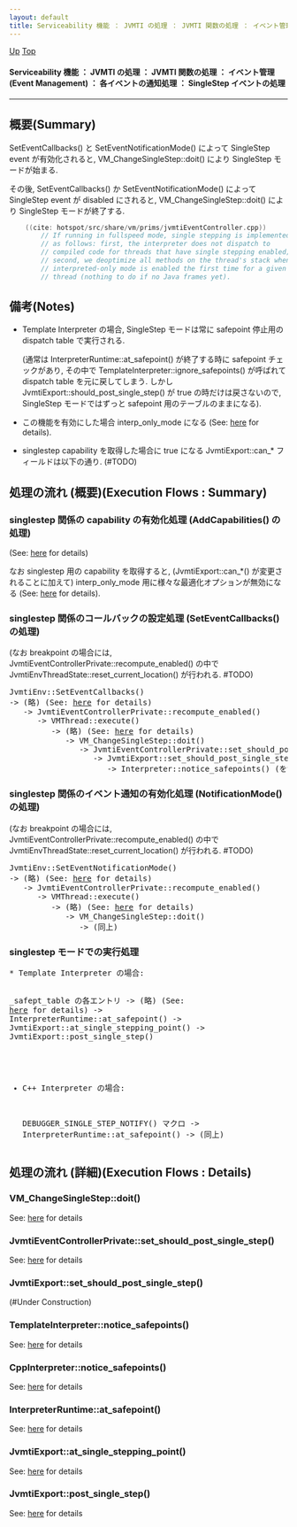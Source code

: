 ```yaml
---
layout: default
title: Serviceability 機能 ： JVMTI の処理 ： JVMTI 関数の処理 ： イベント管理 (Event Management) ： 各イベントの通知処理 ： SingleStep イベントの処理  
---
```

[Up](no29359PS.html) [Top](../index.html)

#### Serviceability 機能 ： JVMTI の処理 ： JVMTI 関数の処理 ： イベント管理 (Event Management) ： 各イベントの通知処理 ： SingleStep イベントの処理  

--- 
## 概要(Summary)
SetEventCallbacks() と SetEventNotificationMode() によって SingleStep event が有効化されると,
VM_ChangeSingleStep::doit() により SingleStep モードが始まる.

その後, SetEventCallbacks() か SetEventNotificationMode() によって SingleStep event が disabled にされると,
VM_ChangeSingleStep::doit() により SingleStep モードが終了する.


```cpp
    ((cite: hotspot/src/share/vm/prims/jvmtiEventController.cpp))
        // If running in fullspeed mode, single stepping is implemented
        // as follows: first, the interpreter does not dispatch to
        // compiled code for threads that have single stepping enabled;
        // second, we deoptimize all methods on the thread's stack when
        // interpreted-only mode is enabled the first time for a given
        // thread (nothing to do if no Java frames yet).
```

## 備考(Notes)
* Template Interpreter の場合,
  SingleStep モードは常に safepoint 停止用の dispatch table で実行される.
  
  (通常は InterpreterRuntime::at_safepoint() が終了する時に safepoint チェックがあり,
  その中で TemplateInterpreter::ignore_safepoints() が呼ばれて dispatch table を元に戻してしまう.
  しかし JvmtiExport::should_post_single_step() が true の時だけは戻さないので,
  SingleStep モードではずっと safepoint 用のテーブルのままになる).

* この機能を有効にした場合 interp_only_mode になる (See: [here](no3059eFS.html) for details).

* singlestep capability を取得した場合に true になる JvmtiExport::can_* フィールドは以下の通り. (#TODO)


## 処理の流れ (概要)(Execution Flows : Summary)
### singlestep 関係の capability の有効化処理 (AddCapabilities() の処理)
(See: [here](no2935trw.html) for details)

なお singlestep 用の capability を取得すると,
(JvmtiExport::can_*() が変更されることに加えて)
interp_only_mode 用に様々な最適化オプションが無効になる (See: [here](no3059eFS.html) for details).

### singlestep 関係のコールバックの設定処理 (SetEventCallbacks() の処理)
(なお breakpoint の場合には,
JvmtiEventControllerPrivate::recompute_enabled() の中で
JvmtiEnvThreadState::reset_current_location() が行われる. #TODO)

<div class="flow-abst"><pre>
JvmtiEnv::SetEventCallbacks()
-&gt; (略) (See: <a href="no2935C7Z.html">here</a> for details)
   -&gt; JvmtiEventControllerPrivate::recompute_enabled()
      -&gt; VMThread::execute()
         -&gt; (略) (See: <a href="no2935qaz.html">here</a> for details)
            -&gt; VM_ChangeSingleStep::doit()
               -&gt; JvmtiEventControllerPrivate::set_should_post_single_step()
                  -&gt; JvmtiExport::set_should_post_single_step()
                     -&gt; Interpreter::notice_safepoints() (をサブクラスがオーバーライドしたもの)
</pre></div>

### singlestep 関係のイベント通知の有効化処理 (NotificationMode() の処理)
(なお breakpoint の場合には,
JvmtiEventControllerPrivate::recompute_enabled() の中で
JvmtiEnvThreadState::reset_current_location() が行われる. #TODO)

<div class="flow-abst"><pre>
JvmtiEnv::SetEventNotificationMode()
-&gt; (略) (See: <a href="no2935C7Z.html">here</a> for details)
   -&gt; JvmtiEventControllerPrivate::recompute_enabled()
      -&gt; VMThread::execute()
         -&gt; (略) (See: <a href="no2935qaz.html">here</a> for details)
            -&gt; VM_ChangeSingleStep::doit()
               -&gt; (同上)
</pre></div>

### singlestep モードでの実行処理
<div class="flow-abst"><pre>
* Template Interpreter の場合:

  _safept_table の各エントリ
  -&gt; (略) (See: <a href="no7882rhh.html">here</a> for details)
      -&gt; InterpreterRuntime::at_safepoint()
         -&gt; JvmtiExport::at_single_stepping_point()
            -&gt; JvmtiExport::post_single_step()

* C++ Interpreter の場合:

  DEBUGGER_SINGLE_STEP_NOTIFY() マクロ
  -&gt; InterpreterRuntime::at_safepoint()
     -&gt; (同上)
</pre></div>


## 処理の流れ (詳細)(Execution Flows : Details)
### VM_ChangeSingleStep::doit()
See: [here](no2935azx.html) for details
### JvmtiEventControllerPrivate::set_should_post_single_step()
See: [here](no2935M9A.html) for details
### JvmtiExport::set_should_post_single_step()
(#Under Construction)

### TemplateInterpreter::notice_safepoints()
See: [here](no7882qZm.html) for details
### CppInterpreter::notice_safepoints()
See: [here](no7882dPg.html) for details
### InterpreterRuntime::at_safepoint()
See: [here](no7882eXb.html) for details
### JvmtiExport::at_single_stepping_point()
See: [here](no2935b7s.html) for details
### JvmtiExport::post_single_step()
See: [here](no2935oFz.html) for details





